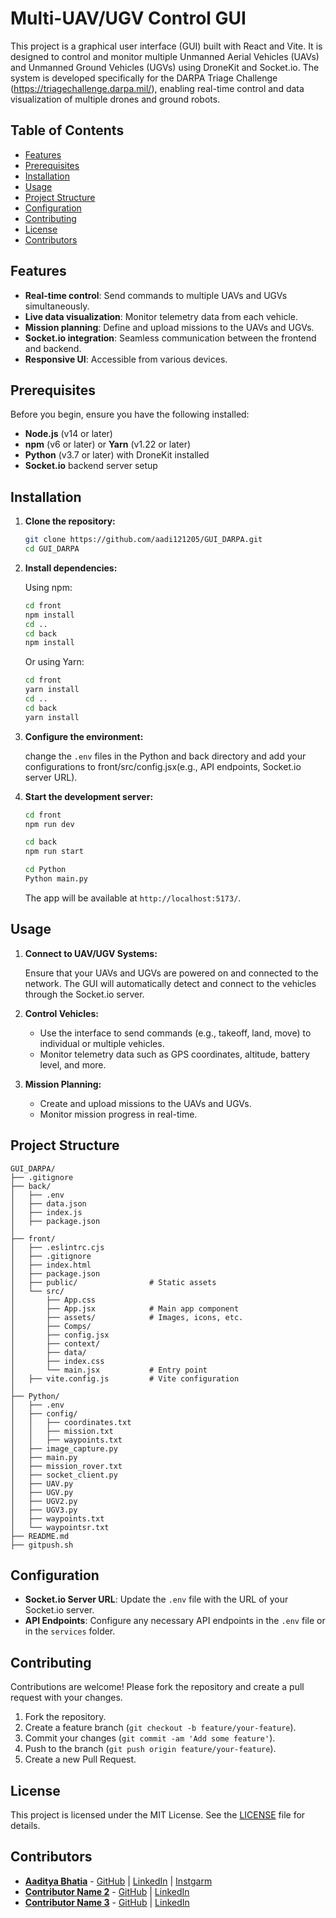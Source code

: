 # Multi-UAV/UGV Control GUI

This project is a graphical user interface (GUI) built with React and Vite. It is designed to control and monitor multiple Unmanned Aerial Vehicles (UAVs) and Unmanned Ground Vehicles (UGVs) using DroneKit and Socket.io. The system is developed specifically for the DARPA Triage Challenge (https://triagechallenge.darpa.mil/), enabling real-time control and data visualization of multiple drones and ground robots.

## Table of Contents

- [Features](#features)
- [Prerequisites](#prerequisites)
- [Installation](#installation)
- [Usage](#usage)
- [Project Structure](#project-structure)
- [Configuration](#configuration)
- [Contributing](#contributing)
- [License](#license)
- [Contributors](#contributors)

## Features

- **Real-time control**: Send commands to multiple UAVs and UGVs simultaneously.
- **Live data visualization**: Monitor telemetry data from each vehicle.
- **Mission planning**: Define and upload missions to the UAVs and UGVs.
- **Socket.io integration**: Seamless communication between the frontend and backend.
- **Responsive UI**: Accessible from various devices.

## Prerequisites

Before you begin, ensure you have the following installed:

- **Node.js** (v14 or later)
- **npm** (v6 or later) or **Yarn** (v1.22 or later)
- **Python** (v3.7 or later) with DroneKit installed
- **Socket.io** backend server setup

## Installation

1. **Clone the repository:**

   ```bash
   git clone https://github.com/aadi121205/GUI_DARPA.git
   cd GUI_DARPA
   ```

2. **Install dependencies:**

   Using npm:

   ```bash
   cd front
   npm install
   cd ..
   cd back
   npm install
   ```

   Or using Yarn:

   ```bash
   cd front
   yarn install
   cd ..
   cd back
   yarn install
   ```

3. **Configure the environment:**

   change the `.env` files in the Python and back directory and add your configurations to front/src/config.jsx(e.g., API endpoints, Socket.io server URL).

4. **Start the development server:**

   ```bash
   cd front
   npm run dev
   ```

   ```bash
   cd back
   npm run start
   ```

   ```bash
   cd Python
   Python main.py
   ```

   The app will be available at `http://localhost:5173/`.

## Usage

1. **Connect to UAV/UGV Systems:**

   Ensure that your UAVs and UGVs are powered on and connected to the network. The GUI will automatically detect and connect to the vehicles through the Socket.io server.

2. **Control Vehicles:**

   - Use the interface to send commands (e.g., takeoff, land, move) to individual or multiple vehicles.
   - Monitor telemetry data such as GPS coordinates, altitude, battery level, and more.

3. **Mission Planning:**

   - Create and upload missions to the UAVs and UGVs.
   - Monitor mission progress in real-time.

## Project Structure

```plaintext
GUI_DARPA/
├── .gitignore
├── back/
│   ├── .env
│   ├── data.json
│   ├── index.js
│   ├── package.json
│
├── front/
│   ├── .eslintrc.cjs
│   ├── .gitignore
│   ├── index.html
│   ├── package.json
│   ├── public/                # Static assets
│   └── src/
│       ├── App.css
│       ├── App.jsx            # Main app component
│       ├── assets/            # Images, icons, etc.
│       ├── Comps/
│       ├── config.jsx
│       ├── context/
│       ├── data/
│       ├── index.css
│       └── main.jsx           # Entry point
│   ├── vite.config.js         # Vite configuration
│
├── Python/
│   ├── .env
│   ├── config/
│   │   ├── coordinates.txt
│   │   ├── mission.txt
│   │   ├── waypoints.txt
│   ├── image_capture.py
│   ├── main.py
│   ├── mission_rover.txt
│   ├── socket_client.py
│   ├── UAV.py
│   ├── UGV.py
│   ├── UGV2.py
│   ├── UGV3.py
│   ├── waypoints.txt
│   └── waypointsr.txt
├── README.md
├── gitpush.sh

```
## Configuration

- **Socket.io Server URL**: Update the `.env` file with the URL of your Socket.io server.
- **API Endpoints**: Configure any necessary API endpoints in the `.env` file or in the `services` folder.


## Contributing

Contributions are welcome! Please fork the repository and create a pull request with your changes.

1. Fork the repository.
2. Create a feature branch (`git checkout -b feature/your-feature`).
3. Commit your changes (`git commit -am 'Add some feature'`).
4. Push to the branch (`git push origin feature/your-feature`).
5. Create a new Pull Request.

## License

This project is licensed under the MIT License. See the [LICENSE](LICENSE) file for details.

## Contributors

- **[Aaditya Bhatia](https://github.com/aadi121205)** - [GitHub](https://github.com/aadi121205) | [LinkedIn](https://www.linkedin.com/in/aaditya-bhatia-170b76187/) | [Instgarm](https://www.instagram.com/aaadi_b/)
- **[Contributor Name 2](https://github.com/username2)** - [GitHub](https://github.com/username2) | [LinkedIn](https://www.linkedin.com/in/username2)
- **[Contributor Name 3](https://github.com/username3)** - [GitHub](https://github.com/username3) | [LinkedIn](https://www.linkedin.com/in/username3)
